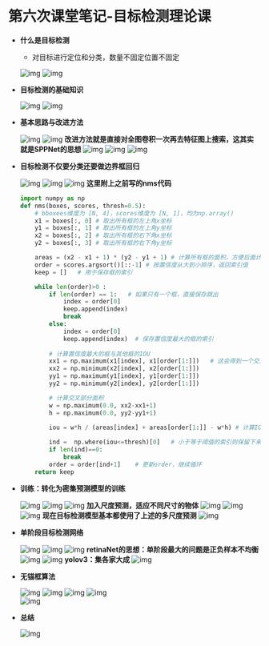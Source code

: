 # 第六次课堂笔记-目标检测理论课

- **什么是目标检测**
    
    - 对目标进行定位和分类，数量不固定位置不固定

    ![img](images/6-1.png)
    ![img](images/6-2.png)

- **目标检测的基础知识**

    ![img](images/6-3.png)
    ![img](images/6-4.png)

- **基本思路与改进方法**

    ![img](images/6-5.png)
    ![img](images/6-6.png)
    **改进方法就是直接对全图卷积一次再去特征图上搜索，这其实就是SPPNet的思想**
    ![img](images/6-7.png)
    ![img](images/6-8.png)
    ![img](images/6-9.png)

- **目标检测不仅要分类还要做边界框回归**

    ![img](images/6-10.png)
    ![img](images/6-11.png)
    ![img](images/6-12.png)
    **这里附上之前写的nms代码**
    ```python
    import numpy as np
    def nms(boxes, scores, thresh=0.5):
        # bboxees维度为 [N, 4]，scores维度为 [N, 1]，均为np.array()
        x1 = boxes[:, 0] # 取出所有框的左上角x坐标
        y1 = boxes[:, 1] # 取出所有框的左上角y坐标
        x2 = boxes[:, 2] # 取出所有框的右下角x坐标
        y2 = boxes[:, 3] # 取出所有框的右下角y坐标

        areas = (x2 - x1 + 1) * (y2 - y1 + 1) # 计算所有框的面积，方便后面计算IOU
        order = scores.argsort()[::-1] # 按置信度从大到小排序，返回索引值
        keep = []   # 用于保存框的索引

        while len(order)>0 :
            if len(order) == 1:   # 如果只有一个框，直接保存跳出
                index = order[0]
                keep.append(index)
                break
            else:
                index = order[0]
                keep.append(index)  # 保存置信度最大的框的索引
            
            # 计算置信度最大的框与其他框的IOU
            xx1 = np.maximum(x1[index], x1[order[1:]])   # 这会得到一个交叉区域左上坐标的list，后面同理
            xx2 = np.minimum(x2[index], x2[order[1:]])
            yy1 = np.maximum(y1[index], y1[order[1:]])
            yy2 = np.minimum(y2[index], y2[order[1:]])

            # 计算交叉部分面积
            w = np.maximum(0.0, xx2-xx1+1)
            h = np.maximum(0.0, yy2-yy1+1)

            iou = w*h / (areas[index] + areas[order[1:]] - w*h) # 计算IOU
            
            ind =  np.where(iou<=thresh)[0]   # 小于等于阈值的索引则保留下来
            if len(ind)==0:
                break
            order = order[ind+1]    # 更新order，继续循环
        return keep
    ```

- **训练：转化为密集预测模型的训练**

    ![img](images/6-13.png)
    ![img](images/6-14.png)
    ![img](images/6-15.png)
    **加入尺度预测，适应不同尺寸的物体**
    ![img](images/6-16.png)
    ![img](images/6-17.png)
    ![img](images/6-18.png)
    **现在目标检测模型基本都使用了上述的多尺度预测**
    ![img](images/6-19.png)


- **单阶段目标检测网络**

    ![img](images/6-20.png)
    ![img](images/6-21.png)
    ![img](images/6-22.png)
    **retinaNet的思想：单阶段最大的问题是正负样本不均衡**
    ![img](images/6-23.png)
    ![img](images/6-24.png)
    **yolov3：集各家大成**
    ![img](images/6-25.png)

- **无锚框算法**
  
    ![img](images/6-26.png)
    ![img](images/6-27.png)
    ![img](images/6-28.png)
    ![img](images/6-29.png)    
    ![img](images/6-30.png)

- **总结**

    ![img](images/6-31.png)